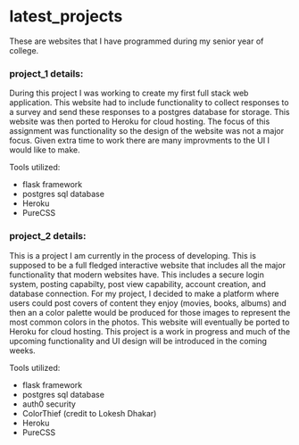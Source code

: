 # latest_projects

These are websites that I have programmed during my senior year of college.

### project_1 details:

During this project I was working to create my first full stack web application.
This website had to include functionality to collect responses to a survey and
send these responses to a postgres database for storage. This website was then
ported to Heroku for cloud hosting. The focus of this assignment was functionality
so the design of the website was not a major focus. Given extra time to work there
are many improvments to the UI I would like to make.

Tools utilized:
- flask framework
- postgres sql database
- Heroku
- PureCSS

### project_2 details:

This is a project I am currently in the process of developing. This is supposed
to be a full fledged interactive website that includes all the major functionality
that modern websites have. This includes a secure login system, posting capabilty,
post view capability, account creation, and database connection. For my project,
I decided to make a platform where users could post covers of content they enjoy
(movies, books, albums) and then an a color palette would be produced for those
images to represent the most common colors in the photos. This website will eventually
be ported to Heroku for cloud hosting. This project is a work in progress and much of
the upcoming functionality and UI design will be introduced in the coming weeks.

Tools utilized:
- flask framework
- postgres sql database
- auth0 security
- ColorThief (credit to Lokesh Dhakar)
- Heroku
- PureCSS
